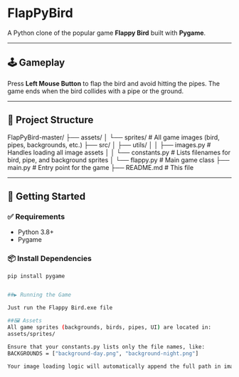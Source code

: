 # FlapPyBird

A Python clone of the popular game **Flappy Bird** built with **Pygame**.

---

## 🕹️ Gameplay

Press **Left Mouse Button**  to flap the bird and avoid hitting the pipes. The game ends when the bird collides with a pipe or the ground.

---

## 📁 Project Structure
FlapPyBird-master/
├── assets/
│ └── sprites/ # All game images (bird, pipes, backgrounds, etc.)
├── src/
│ ├── utils/
│ │ ├── images.py # Handles loading all image assets
│ │ └── constants.py # Lists filenames for bird, pipe, and background sprites
│ └── flappy.py # Main game class
├── main.py # Entry point for the game
├── README.md # This file



---

## 🚀 Getting Started

### ✅ Requirements

- Python 3.8+
- Pygame

### 📦 Install Dependencies

```bash
pip install pygame


##▶️ Running the Game

Just run the Flappy Bird.exe file

##🖼️ Assets
All game sprites (backgrounds, birds, pipes, UI) are located in:
assets/sprites/

Ensure that your constants.py lists only the file names, like:
BACKGROUNDS = ["background-day.png", "background-night.png"]

Your image loading logic will automatically append the full path in images.py.

